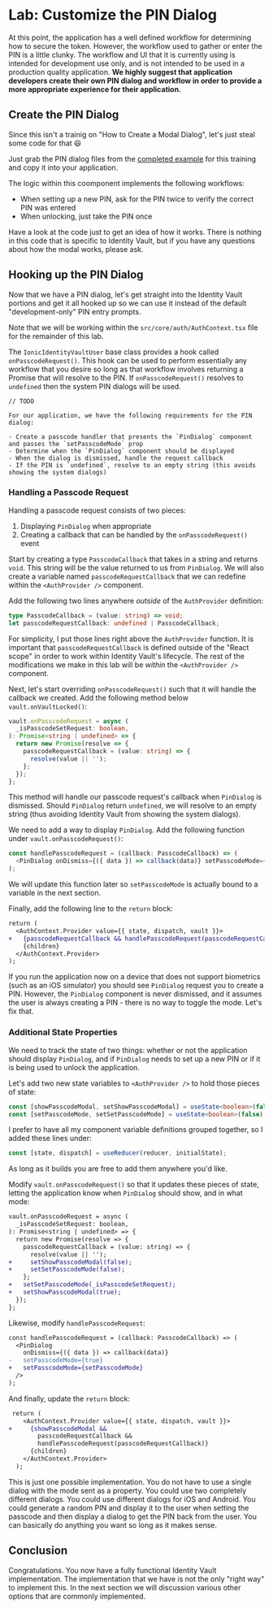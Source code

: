 # Lab: Customize the PIN Dialog

At this point, the application has a well defined workflow for determining how to secure the token. However, the workflow used to gather or enter the PIN is a little clunky. The workflow and UI that it is currently using is intended for development use only, and is not intended to be used in a production quality application. **We highly suggest that application developers create their own PIN dialog and workflow in order to provide a more appropriate experience for their application.**

## Create the PIN Dialog

Since this isn't a trainig on "How to Create a Modal Dialog", let's just steal some code for that 😃

Just grab the PIN dialog files from the <a href="https://github.com/ionic-team/tea-taster-react/tree/feature/identity-vault/src/pin-dialog" target="_blank">completed example</a> for this training and copy it into your application.

The logic within this coomponent implements the following workflows:

- When setting up a new PIN, ask for the PIN twice to verify the correct PIN was entered
- When unlocking, just take the PIN once

Have a look at the code just to get an idea of how it works. There is nothing in this code that is specific to Identity Vault, but if you have any questions about how the modal works, please ask.

## Hooking up the PIN Dialog

Now that we have a PIN dialog, let's get straight into the Identity Vault portions and get it all hooked up so we can use it instead of the default "development-only" PIN entry prompts.

Note that we will be working within the `src/core/auth/AuthContext.tsx` file for the remainder of this lab.

The `IonicIdentityVaultUser` base class provides a hook called `onPasscodeRequest()`. This hook can be used to perform essentially any workflow that you desire so long as that workflow involves returning a Promise that will resolve to the PIN. If `onPasscodeRequest()` resolves to `undefined` then the system PIN dialogs will be used.

```
// TODO

For our application, we have the following requirements for the PIN dialog:

- Create a passcode handler that presents the `PinDialog` component and passes the `setPasscodeMode` prop
- Determine when the `PinDialog` component should be displayed
- When the dialog is dismissed, handle the request callback
- If the PIN is `undefined`, resolve to an empty string (this avoids showing the system dialogs)
```

### Handling a Passcode Request

Handling a passcode request consists of two pieces:

1. Displaying `PinDialog` when appropriate
2. Creating a callback that can be handled by the `onPasscodeRequest()` event

Start by creating a type `PasscodeCallback` that takes in a string and returns `void`. This string will be the value returned to us from `PinDialog`. We will also create a variable named `passcodeRequestCallback` that we can redefine within the `<AuthProvider />` component.

Add the following two lines anywhere _outside_ of the `AuthProvider` definition:

```typescript
type PasscodeCallback = (value: string) => void;
let passcodeRequestCallback: undefined | PasscodeCallback;
```

For simplicity, I put those lines right above the `AuthProvider` function. It is important that `passcodeRequestCallback` is defined outside of the "React scope" in order to work within Identity Vault's lifecycle. The rest of the modifications we make in this lab will be _within_ the `<AuthProvider />` component.

Next, let's start overriding `onPasscodeRequest()` such that it will handle the callback we created. Add the following method below `vault.onVaultLocked()`:

```typescript
vault.onPasscodeRequest = async (
  _isPasscodeSetRequest: boolean,
): Promise<string | undefined> => {
  return new Promise(resolve => {
    passcodeRequestCallback = (value: string) => {
      resolve(value || '');
    };
  });
};
```

This method will handle our passcode request's callback when `PinDialog` is dismissed. Should `PinDialog` return `undefined`, we will resolve to an empty string (thus avoiding Identity Vault from showing the system dialogs).

We need to add a way to display `PinDialog`. Add the following function under `vault.onPasscodeRequest()`:

```typescript
const handlePasscodeRequest = (callback: PasscodeCallback) => (
  <PinDialog onDismiss={({ data }) => callback(data)} setPasscodeMode={true} />
);
```

We will update this function later so `setPasscodeMode` is actually bound to a variable in the next section.

Finally, add the following line to the `return` block:

```diff
return (
  <AuthContext.Provider value={{ state, dispatch, vault }}>
+   {passcodeRequestCallback && handlePasscodeRequest(passcodeRequestCallback)}
    {children}
  </AuthContext.Provider>
);
```

If you run the application now on a device that does not support biometrics (such as an iOS simulator) you should see `PinDialog` request you to create a PIN. However, the `PinDialog` component is never dismissed, and it assumes the user is always creating a PIN - there is no way to toggle the mode. Let's fix that.

### Additional State Properties

We need to track the state of two things: whether or not the application should display `PinDialog`, and if `PinDialog` needs to set up a new PIN or if it is being used to unlock the application.

Let's add two new state variables to `<AuthProvider />` to hold those pieces of state:

```typescript
const [showPasscodeModal, setShowPasscodeModal] = useState<boolean>(false);
const [setPasscodeMode, setSetPasscodeMode] = useState<boolean>(false);
```

I prefer to have all my component variable definitions grouped together, so I added these lines under:

```typescript
const [state, dispatch] = useReducer(reducer, initialState);
```

As long as it builds you are free to add them anywhere you'd like.

Modify `vault.onPasscodeRequest()` so that it updates these pieces of state, letting the application know when `PinDialog` should show, and in what mode:

```diff
vault.onPasscodeRequest = async (
  _isPasscodeSetRequest: boolean,
): Promise<string | undefined> => {
  return new Promise(resolve => {
    passcodeRequestCallback = (value: string) => {
      resolve(value || '');
+     setShowPasscodeModal(false);
+     setSetPasscodeMode(false);
    };
+   setSetPasscodeMode(_isPasscodeSetRequest);
+   setShowPasscodeModal(true);
  });
};
```

Likewise, modify `handlePasscodeRequest`:

```diff
const handlePasscodeRequest = (callback: PasscodeCallback) => (
  <PinDialog
    onDismiss={({ data }) => callback(data)}
-   setPasscodeMode={true}
+   setPasscodeMode={setPasscodeMode}
  />
);
```

And finally, update the `return` block:

```diff
 return (
    <AuthContext.Provider value={{ state, dispatch, vault }}>
+     {showPasscodeModal &&
        passcodeRequestCallback &&
        handlePasscodeRequest(passcodeRequestCallback)}
      {children}
    </AuthContext.Provider>
  );
```

This is just one possible implementation. You do not have to use a single dialog with the mode sent as a property. You could use two completely different dialogs. You could use different dialogs for iOS and Android. You could generate a random PIN and display it to the user when setting the passcode and then display a dialog to get the PIN back from the user. You can basically do anything you want so long as it makes sense.

## Conclusion

Congratulations. You now have a fully functional Identity Vault implementation. The implementation that we have is not the only "right way" to implement this. In the next section we will discussion various other options that are commonly implemented.

